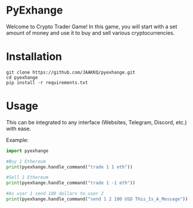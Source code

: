 # PyExhange

Welcome to Crypto Trader Game! In this game, you will start with a set amount of money and use it to buy and sell various cryptocurrencies.

# Installation
```
git clone https://github.com/JAAKKQ/pyexhange.git
cd pyexhange
pip install -r requirements.txt
```

# Usage
This can be integrated to any interface (Websites, Telegram, Discord, etc.) with ease.

Example:
```python
import pyexhange

#Buy 1 Ethereum
print(pyexhange.handle_command("trade 1 1 eth"))

#Sell 1 Ethereum
print(pyexhange.handle_command("trade 1 -1 eth"))

#As user 1 send 100 dollars to user 2
print(pyexhange.handle_command("send 1 2 100 USD This_Is_A_Message"))
```
